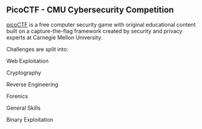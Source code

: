 ## PicoCTF - CMU Cybersecurity Competition

[picoCTF](https://picoctf.org/) is a free computer security game with original educational content built on a capture-the-flag framework created by security and privacy experts at Carnegie Mellon University.

Challenges are split into:

Web Exploitation

Cryptography

Reverse Engineering

Forenics

General Skills

Binary Exploitation
